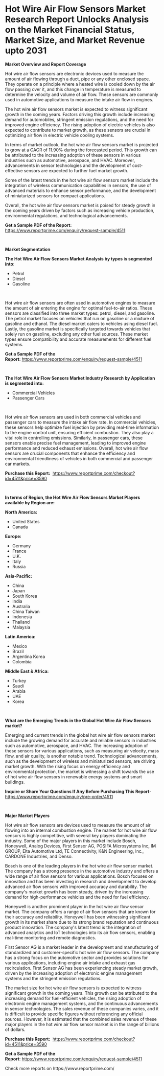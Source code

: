 <p><h1>Hot Wire Air Flow Sensors Market Research Report Unlocks Analysis on the Market Financial Status, Market Size, and Market Revenue upto 2031</h1></p><p><strong>Market Overview and Report Coverage</strong></p>
<p><p>Hot wire air flow sensors are electronic devices used to measure the amount of air flowing through a duct, pipe or any other enclosed space. They operate on a principle where a heated wire is cooled down by the air flow passing over it, and this change in temperature is measured to determine the velocity and volume of air flow. These sensors are commonly used in automotive applications to measure the intake air flow in engines.</p><p>The hot wire air flow sensors market is expected to witness significant growth in the coming years. Factors driving this growth include increasing demand for automobiles, stringent emission regulations, and the need for improved engine efficiency. The rising adoption of electric vehicles is also expected to contribute to market growth, as these sensors are crucial in optimizing air flow in electric vehicle cooling systems.</p><p>In terms of market outlook, the hot wire air flow sensors market is projected to grow at a CAGR of 11.90% during the forecasted period. This growth can be attributed to the increasing adoption of these sensors in various industries such as automotive, aerospace, and HVAC. Moreover, advancements in sensor technologies and the development of cost-effective sensors are expected to further fuel market growth.</p><p>Some of the latest trends in the hot wire air flow sensors market include the integration of wireless communication capabilities in sensors, the use of advanced materials to enhance sensor performance, and the development of miniaturized sensors for compact applications.</p><p>Overall, the hot wire air flow sensors market is poised for steady growth in the coming years driven by factors such as increasing vehicle production, environmental regulations, and technological advancements.</p></p>
<p><strong>Get a Sample PDF of the Report:</strong> <a href="https://www.reportprime.com/enquiry/request-sample/4511">https://www.reportprime.com/enquiry/request-sample/4511</a></p>
<p>&nbsp;</p>
<p><strong>Market Segmentation</strong></p>
<p><strong>The Hot Wire Air Flow Sensors Market Analysis by types is segmented into:</strong></p>
<p><ul><li>Petrol</li><li>Diesel</li><li>Gasoline</li></ul></p>
<p>&nbsp;</p>
<p><p>Hot wire air flow sensors are often used in automotive engines to measure the amount of air entering the engine for optimal fuel-to-air ratios. These sensors are classified into three market types: petrol, diesel, and gasoline. The petrol market focuses on vehicles that run on gasoline or a mixture of gasoline and ethanol. The diesel market caters to vehicles using diesel fuel. Lastly, the gasoline market is specifically targeted towards vehicles that solely run on gasoline, excluding any other fuel sources. These market types ensure compatibility and accurate measurements for different fuel systems.</p></p>
<p><strong>Get a Sample PDF of the Report:</strong>&nbsp;<a href="https://www.reportprime.com/enquiry/request-sample/4511">https://www.reportprime.com/enquiry/request-sample/4511</a></p>
<p>&nbsp;</p>
<p><strong>The Hot Wire Air Flow Sensors Market Industry Research by Application is segmented into:</strong></p>
<p><ul><li>Commercial Vehicles</li><li>Passenger Cars</li></ul></p>
<p>&nbsp;</p>
<p><p>Hot wire air flow sensors are used in both commercial vehicles and passenger cars to measure the intake air flow rate. In commercial vehicles, these sensors help optimize fuel injection by providing real-time information to the engine control unit, ensuring efficient combustion. They also play a vital role in controlling emissions. Similarly, in passenger cars, these sensors enable precise fuel management, leading to improved engine performance and reduced exhaust emissions. Overall, hot wire air flow sensors are crucial components that enhance the efficiency and environmental friendliness of vehicles in both commercial and passenger car markets.</p></p>
<p><strong>Purchase this Report:</strong>&nbsp; <a href="https://www.reportprime.com/checkout?id=4511&price=3590">https://www.reportprime.com/checkout?id=4511&price=3590</a></p>
<p>&nbsp;</p>
<p><strong>In terms of Region, the Hot Wire Air Flow Sensors Market Players available by Region are:</strong></p>
<p>
    <p> <strong> North America: </strong>
        <ul>
            <li>United States</li>
            <li>Canada</li>
        </ul>
        </p> 
    <p> <strong> Europe: </strong>
        <ul>
            <li>Germany</li>
            <li>France</li>
            <li>U.K.</li>
            <li>Italy</li>
            <li>Russia</li>
        </ul>
        </p> 
    <p> <strong> Asia-Pacific: </strong>
        <ul>
            <li>China</li>
            <li>Japan</li>
            <li>South Korea</li>
            <li>India</li>
            <li>Australia</li>
            <li>China Taiwan</li>
            <li>Indonesia</li>
            <li>Thailand</li>
            <li>Malaysia</li>
        </ul>
        </p> 
    <p> <strong> Latin America: </strong>
        <ul>
            <li>Mexico</li>
            <li>Brazil</li>
            <li>Argentina Korea</li>
            <li>Colombia</li>
        </ul>
        </p> 
    <p> <strong> Middle East & Africa: </strong>
        <ul>
            <li>Turkey</li>
            <li>Saudi</li>
            <li>Arabia</li>
            <li>UAE</li>
            <li>Korea</li>
        </ul>
    </p>
    </p>
<p>&nbsp;</p>
<p><strong>What are the Emerging Trends in the Global Hot Wire Air Flow Sensors market?</strong></p>
<p><p>Emerging and current trends in the global hot wire air flow sensors market include the growing demand for accurate and reliable sensors in industries such as automotive, aerospace, and HVAC. The increasing adoption of these sensors for various applications, such as measuring air velocity, mass flow, and air quality, is another notable trend. Technological advancements, such as the development of wireless and miniaturized sensors, are driving market growth. With the rising focus on energy efficiency and environmental protection, the market is witnessing a shift towards the use of hot wire air flow sensors in renewable energy systems and smart buildings.</p></p>
<p><strong>Inquire or Share Your Questions If Any Before Purchasing This Report</strong>- <a href="https://www.reportprime.com/enquiry/pre-order/4511">https://www.reportprime.com/enquiry/pre-order/4511</a></p>
<p>&nbsp;</p>
<p><strong>Major Market Players</strong></p>
<p><p>Hot wire air flow sensors are devices used to measure the amount of air flowing into an internal combustion engine. The market for hot wire air flow sensors is highly competitive, with several key players dominating the industry. Some of the major players in this market include Bosch, Honeywell, Analog Devices, First Sensor AG, POSIFA Microsystems Inc, IM GROUP, Elta Automotive Ltd, TE Connectivity, K&N Engineering, Inc., CARDONE Industries, and Denso.</p><p>Bosch is one of the leading players in the hot wire air flow sensor market. The company has a strong presence in the automotive industry and offers a wide range of air flow sensors for various applications. Bosch focuses on innovation and has been investing in research and development to develop advanced air flow sensors with improved accuracy and durability. The company's market growth has been steady, driven by the increasing demand for high-performance vehicles and the need for fuel efficiency.</p><p>Honeywell is another prominent player in the hot wire air flow sensor market. The company offers a range of air flow sensors that are known for their accuracy and reliability. Honeywell has been witnessing significant growth in its market share due to its strong brand reputation and continuous product innovation. The company's latest trend is the integration of advanced analytics and IoT technologies into its air flow sensors, enabling real-time monitoring and remote diagnostics.</p><p>First Sensor AG is a market leader in the development and manufacturing of standardized and customer-specific hot wire air flow sensors. The company has a strong focus on the automotive sector and provides solutions for various applications, including engine air intake and exhaust gas recirculation. First Sensor AG has been experiencing steady market growth, driven by the increasing adoption of electronic engine management systems and the stringent emission regulations.</p><p>The market size for hot wire air flow sensors is expected to witness significant growth in the coming years. This growth can be attributed to the increasing demand for fuel-efficient vehicles, the rising adoption of electronic engine management systems, and the continuous advancements in sensor technologies. The sales revenue of these companies varies, and it is difficult to provide specific figures without referencing any official sources. However, it is estimated that the combined sales revenue of these major players in the hot wire air flow sensor market is in the range of billions of dollars.</p></p>
<p><strong>Purchase this Report:</strong>&nbsp;&nbsp;<a href="https://www.reportprime.com/checkout?id=4511&price=3590">https://www.reportprime.com/checkout?id=4511&price=3590</a></p>
<p></p>
<p><strong>Get a Sample PDF of the Report:</strong>&nbsp;<a href="https://www.reportprime.com/enquiry/request-sample/4511">https://www.reportprime.com/enquiry/request-sample/4511</a></p>
<p>Check more reports on https://www.reportprime.com/</p>